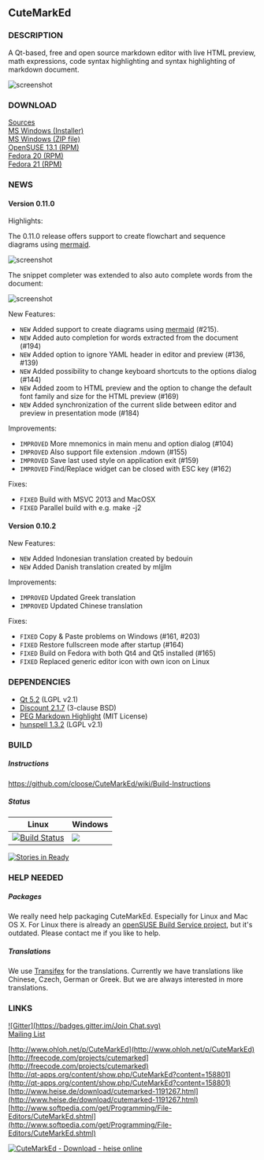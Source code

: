 ## CuteMarkEd

### DESCRIPTION

A Qt-based, free and open source markdown editor with live HTML preview, math expressions, code syntax highlighting and syntax highlighting of markdown document.

![screenshot](http://cloose.github.io/CuteMarkEd/images/screenshot_06.png)

### DOWNLOAD

[Sources](https://github.com/cloose/CuteMarkEd/archive/v0.11.0.tar.gz)  
[MS Windows (Installer)](http://dl.bintray.com/cloose/CuteMarkEd/cutemarked-0.11.0.msi)  
[MS Windows (ZIP file)](http://dl.bintray.com/cloose/CuteMarkEd/cutemarked-0.11.0.zip)  
[OpenSUSE 13.1 (RPM)](https://build.opensuse.org/project/show?project=home%3Acloose1974)  
[Fedora 20 (RPM)](https://build.opensuse.org/project/show?project=home%3Acloose1974)  
[Fedora 21 (RPM)](https://build.opensuse.org/project/show?project=home%3Acloose1974)  

### NEWS

#### Version 0.11.0

Highlights:

The 0.11.0 release offers support to create flowchart and sequence diagrams using [mermaid](https://github.com/knsv/mermaid). 

![screenshot](http://cloose.github.io/CuteMarkEd/images/20150426-cutemarked-diagrams.png)

The snippet completer was extended to also auto complete words from the document:

![screenshot](http://cloose.github.io/CuteMarkEd/images/20150426-cutemarked-word-completion.png)

New Features:

* `NEW` Added support to create diagrams using [mermaid](https://github.com/knsv/mermaid) (#215).
* `NEW` Added auto completion for words extracted from the document (#194)
* `NEW` Added option to ignore YAML header in editor and preview (#136, #139)
* `NEW` Added possibility to change keyboard shortcuts to the options dialog (#144)
* `NEW` Added zoom to HTML preview and the option to change the default font family and size for the HTML preview (#169)
* `NEW` Added synchronization of the current slide between editor and preview in presentation
mode (#184)

Improvements:

* `IMPROVED` More mnemonics in main menu and option dialog (#104)
* `IMPROVED` Also support file extension .mdown (#155)
* `IMPROVED` Save last used style on application exit (#159)
* `IMPROVED` Find/Replace widget can be closed with ESC key (#162) 

Fixes:

* `FIXED` Build with MSVC 2013 and MacOSX
* `FIXED` Parallel build with e.g. make -j2

#### Version 0.10.2

New Features:

* `NEW` Added Indonesian translation created by bedouin
* `NEW` Added Danish translation created by mljjlm

Improvements:

* `IMPROVED` Updated Greek translation
* `IMPROVED` Updated Chinese translation

Fixes:

* `FIXED` Copy & Paste problems on Windows (#161, #203)
* `FIXED` Restore fullscreen mode after startup (#164)
* `FIXED` Build on Fedora with both Qt4 and Qt5 installed (#165)
* `FIXED` Replaced generic editor icon with own icon on Linux


### DEPENDENCIES

* [Qt 5.2](http://qt-project.org) (LGPL v2.1)
* [Discount 2.1.7](http://www.pell.portland.or.us/~orc/Code/discount/) (3-clause BSD)
* [PEG Markdown Highlight](http://hasseg.org/peg-markdown-highlight/) (MIT License)
* [hunspell 1.3.2](http://hunspell.sourceforge.net/) (LGPL v2.1)

### BUILD

##### Instructions

https://github.com/cloose/CuteMarkEd/wiki/Build-Instructions

##### Status

| Linux | Windows |
| ----- | ------- |
| [![Build Status](https://travis-ci.org/cloose/CuteMarkEd.png)](https://travis-ci.org/cloose/CuteMarkEd) | [![](https://ci.appveyor.com/api/projects/status/github/cloose/CuteMarkEd)](https://ci.appveyor.com/project/cloose/cutemarked) |

[![Stories in Ready](https://badge.waffle.io/cloose/CuteMarkEd.png?label=ready)](https://waffle.io/cloose/CuteMarkEd)

### HELP NEEDED

##### Packages

We really need help packaging CuteMarkEd. Especially for Linux and Mac OS X. For Linux there is already an [openSUSE Build Service project](https://build.opensuse.org/package/show/home:cloose1974/CuteMarkEd), but it's outdated. Please contact me if you like to help.

##### Translations

We use [Transifex](https://www.transifex.com/projects/p/cutemarked) for the translations. Currently we have translations like Chinese, Czech, German or Greek. But we are always interested in more translations.


### LINKS

[![Gitter](https://badges.gitter.im/Join Chat.svg)](https://gitter.im/cloose/CuteMarkEd?utm_source=badge&utm_medium=badge&utm_campaign=pr-badge&utm_content=badge)  
[Mailing List](https://groups.google.com/forum/#!forum/cutemarked)

[http://www.ohloh.net/p/CuteMarkEd](http://www.ohloh.net/p/CuteMarkEd)  
[http://freecode.com/projects/cutemarked](http://freecode.com/projects/cutemarked)  
[http://qt-apps.org/content/show.php/CuteMarkEd?content=158801](http://qt-apps.org/content/show.php/CuteMarkEd?content=158801)  
[http://www.heise.de/download/cutemarked-1191267.html](http://www.heise.de/download/cutemarked-1191267.html)  
[http://www.softpedia.com/get/Programming/File-Editors/CuteMarkEd.shtml](http://www.softpedia.com/get/Programming/File-Editors/CuteMarkEd.shtml)

[![CuteMarkEd - Download - heise online](http://www.heise.de/software/icons/download_logo1.png)](http://www.heise.de/download/cutemarked-1191267.html)
